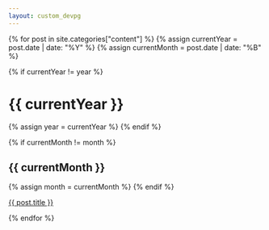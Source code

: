 ```yaml
---
layout: custom_devpg
---
```


{% for post in site.categories["content"] %}
  {% assign currentYear = post.date | date: "%Y" %}
  {% assign currentMonth = post.date | date: "%B" %}
  
  {% if currentYear != year %}
  <h1 id="{{ currentYear }}" class="section">{{ currentYear }}</h1>
  {% assign year = currentYear %}
  {% endif %}
  
  {% if currentMonth != month %}
  <h2 id="{{ currentMonth }}">{{ currentMonth }}</h2>
  {% assign month = currentMonth %}
  {% endif %}

  <p>
    <a href="{{ post.url }}">{{ post.title }}</a>
  </p>
{% endfor %}